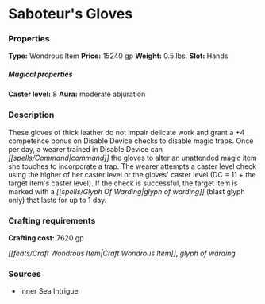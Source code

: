 ﻿---
Title: "Saboteur's Gloves"
Type: "Wondrous Item"
Price: "15240 gp"
Weight: "0.5 lbs."
Slot: "Hands"
Caster level: "8"
Aura: "moderate abjuration"
Description: |
  "These gloves of thick leather do not impair delicate work and grant a +4 competence bonus on Disable Device checks to disable magic traps. Once per day, a wearer trained in Disable Device can command the gloves to alter an unattended magic item she touches to incorporate a trap. The wearer attempts a caster level check using the higher of her caster level or the gloves' caster level (DC = 11 + the target item's caster level). If the check is successful, the target item is marked with a _glyph of warding_ (blast glyph only) that lasts for up to 1 day."
Crafting cost: "7620 gp"
Sources: "['Inner Sea Intrigue']"
---

# Saboteur's Gloves

### Properties

**Type:** Wondrous Item **Price:** 15240 gp **Weight:** 0.5 lbs. **Slot:** Hands

##### Magical properties

**Caster level:** 8 **Aura:** moderate abjuration

### Description

These gloves of thick leather do not impair delicate work and grant a +4 competence bonus on Disable Device checks to disable magic traps. Once per day, a wearer trained in Disable Device can _[[spells/Command|command]]_ the gloves to alter an unattended magic item she touches to incorporate a trap. The wearer attempts a caster level check using the higher of her caster level or the gloves' caster level (DC = 11 + the target item's caster level). If the check is successful, the target item is marked with a _[[spells/Glyph Of Warding|glyph of warding]]_ (blast glyph only) that lasts for up to 1 day.

### Crafting requirements

**Crafting cost:** 7620 gp

_[[feats/Craft Wondrous Item|Craft Wondrous Item]]_, _glyph of warding_

### Sources

* Inner Sea Intrigue